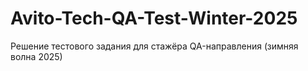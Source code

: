 # Avito-Tech-QA-Test-Winter-2025
Решение тестового задания для стажёра QA-направления (зимняя волна 2025)
